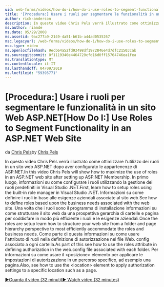 ```yaml
---
uid: web-forms/videos/how-do-i/how-do-i-use-roles-to-segment-functionality-in-an-aspnet-web-site
title: '[Procedura:] Usare i ruoli per segmentare le funzionalità in un sito Web ASP.NET | Microsoft Docs'
author: rick-anderson
description: In questo video Chris Pels verrà illustrato come ottimizzare l'utilizzo dei ruoli in un sito web ASP.NET dopo aver configurato le appartenenze di ASP.NET. In primo luogo, informazioni su come configurare rol...
ms.author: riande
ms.date: 05/29/2008
ms.assetid: 9ac277a9-2149-4a51-b61b-a44ad0535267
msc.legacyurl: /web-forms/videos/how-do-i/how-do-i-use-roles-to-segment-functionality-in-an-aspnet-web-site
msc.type: video
ms.openlocfilehash: 9ecb64a52fd93498df1972846e4d7dfc21503cab
ms.sourcegitcommit: 0f1119340e4464720cfd16d0ff15764746ea1fea
ms.translationtype: MT
ms.contentlocale: it-IT
ms.lasthandoff: 04/09/2019
ms.locfileid: "59395771"
---
```

# <a name="how-do-i-use-roles-to-segment-functionality-in-an-aspnet-web-site"></a><span data-ttu-id="4f041-104">[Procedura:] Usare i ruoli per segmentare le funzionalità in un sito Web ASP.NET</span><span class="sxs-lookup"><span data-stu-id="4f041-104">[How Do I:] Use Roles to Segment Functionality in an ASP.NET Web Site</span></span>

<span data-ttu-id="4f041-105">da [Chris Pels](https://twitter.com/chrispels)</span><span class="sxs-lookup"><span data-stu-id="4f041-105">by [Chris Pels](https://twitter.com/chrispels)</span></span>

<span data-ttu-id="4f041-106">In questo video Chris Pels verrà illustrato come ottimizzare l'utilizzo dei ruoli in un sito web ASP.NET dopo aver configurato le appartenenze di ASP.NET.</span><span class="sxs-lookup"><span data-stu-id="4f041-106">In this video Chris Pels will show how to maximize the use of roles in an ASP.NET web site after setting up ASP.NET Membership.</span></span> <span data-ttu-id="4f041-107">In primo luogo, informazioni su come configurare i ruoli utilizzando la gestione dei ruoli predefiniti in Visual Studio .NET.</span><span class="sxs-lookup"><span data-stu-id="4f041-107">First, learn how to setup roles using the built-in role manager in Visual Studio .NET.</span></span> <span data-ttu-id="4f041-108">Informazioni su come definire i ruoli in base alle esigenze aziendali associate al sito web.</span><span class="sxs-lookup"><span data-stu-id="4f041-108">See how to define roles based upon the business needs associated with the web site.</span></span> <span data-ttu-id="4f041-109">Una volta che i ruoli sono il programma di installazione informazioni su come strutturare il sito web da una prospettiva gerarchia di cartelle e pagina per soddisfare in modo più efficiente i ruoli e le esigenze aziendali.</span><span class="sxs-lookup"><span data-stu-id="4f041-109">Once the roles are setup learn how to structure your web site from a folder and page hierarchy perspective to most efficiently accommodate the roles and business needs.</span></span> <span data-ttu-id="4f041-110">Come parte di questa informazioni su come usare l'attributo di ruoli nella definizione di autorizzazione nel file Web. config associato a ogni cartella.</span><span class="sxs-lookup"><span data-stu-id="4f041-110">As part of this see how to use the roles attribute in defining authorization in the web.config file associated with each folder.</span></span> <span data-ttu-id="4f041-111">Per informazioni su come usare il &lt;posizione&gt; elemento per applicare le impostazioni di autorizzazione in un percorso specifico, ad esempio una pagina.</span><span class="sxs-lookup"><span data-stu-id="4f041-111">Also, see how to use the &lt;location&gt; element to apply authorization settings to a specific location such as a page.</span></span>

[<span data-ttu-id="4f041-112">&#9654;Guarda il video (32 minuti)</span><span class="sxs-lookup"><span data-stu-id="4f041-112">&#9654; Watch video (32 minutes)</span></span>](https://channel9.msdn.com/Blogs/ASP-NET-Site-Videos/how-do-i-use-roles-to-segment-functionality-in-an-aspnet-web-site)
